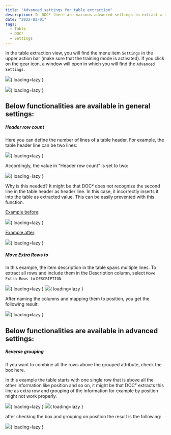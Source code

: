 ```yaml
---
title: "Advanced settings for table extraction"
description: In DOC² there are various advanced settings to extract a table. On this page you will find a few examples of different table characteristics.
date: "2022-03-01"
tags:
  - Table
  - DOC²
  - Settings
---
```


In the table extraction view, you will find the menu item `Settings` in the upper action bar (make sure that the training mode is activated). If you click on the gear icon, a window will open in which you will find the `Advanced Settings`.

![](/_images/doc2/advanced-settings_1.png){ loading=lazy }



![](/_images/doc2/advanced-settings_2.png){ loading=lazy }

## Below functionalities are available in general settings:

##### Header row count

Here you can define the number of lines of a table header. For example, the table header line can be two lines:

![](/_images/doc2/advanced-settings_3.png){ loading=lazy }

Accordingly, the value in "Header row count" is set to two:

![](/_images/doc2/advanced-settings_4.png){ loading=lazy }

Why is this needed? It might be that DOC² does not recognize the second line in the table header as header line. In this case, it incorrectly inserts it into the table as extracted value. This can be easily prevented with this function.

<ins>Example before</ins>:

![](/_images/doc2/advanced-settings_5.png){ loading=lazy }

<ins>Example after</ins>:

![](/_images/doc2/advanced-settings_6.png){ loading=lazy }


##### Move Extra Rows to

In this example, the item description in the table spans multiple lines. To extract all rows and include them in the Description column, select `Move Extra Rows to` `DESCRIPTION`.

![](/_images/doc2/advanced-settings_11.png){ loading=lazy }
![](/_images/doc2/advanced-settings_12.png){ loading=lazy }

 After naming the columns and mapping them to position, you get the following result:

![](/_images/doc2/advanced-settings_13.png){ loading=lazy }

<!--


Example before:

![](/_images/doc2/advanced-settings_9.png){ loading=lazy }

Example after:

![](/_images/doc2/image-22-1024x132.png){ loading=lazy }
-->
## Below functionalities are available in advanced settings:
<!--
**Minimum grouped rows**

Enter the minimum number of rows in your grouped column here.

**Maximum grouped rows**

Enter the maximum number of rows in your grouped column here.

**Distinct group columns**

If you want only unique values for your grouped column, check the box here.
-->
##### Reverse grouping

If you want to combine all the rows above the grouped attribute, check the box here.

In this example the table starts with one single row that is above all the other information like position and so on, it might be that DOC² extracts this line as extra row and grouping of the information for example by position might not work properly.

![](/_images/doc2/advanced-settings_7.png){ loading=lazy }
![](/_images/doc2/advanced-settings_9.png){ loading=lazy }

after checking the box and grouping on position the result is the following:

![](/_images/doc2/advanced-settings_10.png){ loading=lazy }
<!--

**Split Text**

If you want to split the text exactly at the column separator, check the box here. -->